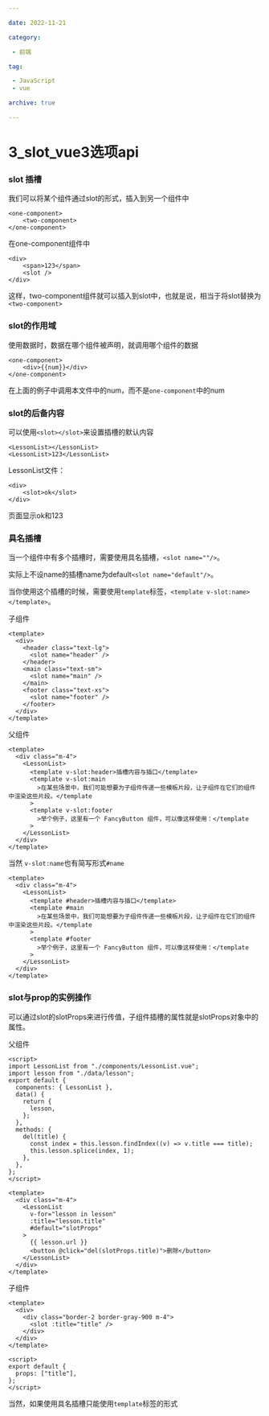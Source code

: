 ```yaml
---

date: 2022-11-21

category:

 - 前端

tag:

 - JavaScript
 - vue

archive: true

---
```




# 3_slot_vue3选项api



### slot 插槽

我们可以将某个组件通过slot的形式，插入到另一个组件中

```vue
<one-component>
	<two-component>
</one-component>
```



在one-component组件中

```vue
<div>
	<span>123</span>
	<slot />
</div>
```

这样，two-component组件就可以插入到slot中，也就是说，相当于将slot替换为`<two-component>`



### slot的作用域

使用数据时，数据在哪个组件被声明，就调用哪个组件的数据

```vue
<one-component>
	<div>{{num}}</div>
</one-component>
```

在上面的例子中调用本文件中的num，而不是`one-component`中的num



### slot的后备内容

可以使用`<slot></slot>`来设置插槽的默认内容

```vue
<LessonList></LessonList>
<LessonList>123</LessonList>
```



LessonList文件：

```vue
<div>
	<slot>ok</slot>
</div>
```

页面显示ok和123



### 具名插槽

当一个组件中有多个插槽时，需要使用具名插槽，`<slot name=""/>`。

实际上不设name的插槽name为default`<slot name="default"/>`。



当你使用这个插槽的时候，需要使用`template`标签，`<template v-slot:name></template>`。

子组件

```vue
<template>
  <div>
    <header class="text-lg">
      <slot name="header" />
    </header>
    <main class="text-sm">
      <slot name="main" />
    </main>
    <footer class="text-xs">
      <slot name="footer" />
    </footer>
  </div>
</template>
```

父组件

```vue
<template>
  <div class="m-4">
    <LessonList>
      <template v-slot:header>插槽内容与插口</template>
      <template v-slot:main
        >在某些场景中，我们可能想要为子组件传递一些模板片段，让子组件在它们的组件中渲染这些片段。</template
      >
      <template v-slot:footer
        >举个例子，这里有一个 FancyButton 组件，可以像这样使用：</template
      >
    </LessonList>
  </div>
</template>
```



当然 `v-slot:name`也有简写形式`#name`

```vue
<template>
  <div class="m-4">
    <LessonList>
      <template #header>插槽内容与插口</template>
      <template #main
        >在某些场景中，我们可能想要为子组件传递一些模板片段，让子组件在它们的组件中渲染这些片段。</template
      >
      <template #footer
        >举个例子，这里有一个 FancyButton 组件，可以像这样使用：</template
      >
    </LessonList>
  </div>
</template>
```



### slot与prop的实例操作

可以通过slot的slotProps来进行传值，子组件插槽的属性就是slotProps对象中的属性。

父组件

```vue
<script>
import LessonList from "./components/LessonList.vue";
import lesson from "./data/lesson";
export default {
  components: { LessonList },
  data() {
    return {
      lesson,
    };
  },
  methods: {
    del(title) {
      const index = this.lesson.findIndex((v) => v.title === title);
      this.lesson.splice(index, 1);
    },
  },
};
</script>

<template>
  <div class="m-4">
    <LessonList
      v-for="lesson in lesson"
      :title="lesson.title"
      #default="slotProps"
    >
      {{ lesson.url }}
      <button @click="del(slotProps.title)">删除</button>
    </LessonList>
  </div>
</template>
```

子组件

```vue
<template>
  <div>
    <div class="border-2 border-gray-900 m-4">
      <slot :title="title" />
    </div>
  </div>
</template>

<script>
export default {
  props: ["title"],
};
</script>
```

当然，如果使用具名插槽只能使用`template`标签的形式

